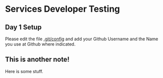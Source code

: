 # Services Developer Testing


## Day 1 Setup

Please edit the file [.git/config](./.git/config) and add your Github Username and the Name you use at Github where indicated.


## This is another note!

Here is some stuff.
